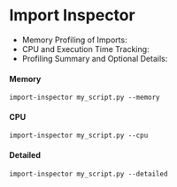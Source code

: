 # Import Inspector
- Memory Profiling of Imports:
- CPU and Execution Time Tracking:
- Profiling Summary and Optional Details:

#### Memory
```
import-inspector my_script.py --memory
```

#### CPU
```
import-inspector my_script.py --cpu
```

#### Detailed
```
import-inspector my_script.py --detailed
```